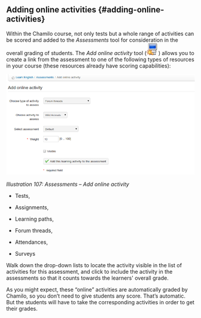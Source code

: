 ## Adding online activities {#adding-online-activities}

Within the Chamilo course, not only tests but a whole range of activities can be scored and added to the _Assessments_ tool for consideration in the overall grading of students. The _Add online activity_ tool (![](../assets/graphics200.png)) allows you to create a link from the assessment to one of the following types of resources in your course (these resources already have scoring capabilities):

![](../assets/images140.png)

*Illustration 107: Assessments – Add online activity*

*   Tests,

*   Assignments,

*   Learning paths,

*   Forum threads,

*   Attendances,

*   Surveys

Walk down the drop-down lists to locate the activity visible in the list of activities for this assessment, and click to include the activity in the assessments so that it counts towards the learners&#039; overall grade.

As you might expect, these “online” activities are automatically graded by Chamilo, so you don’t need to give students any score. That’s automatic. But the students will have to take the corresponding activities in order to get their grades.